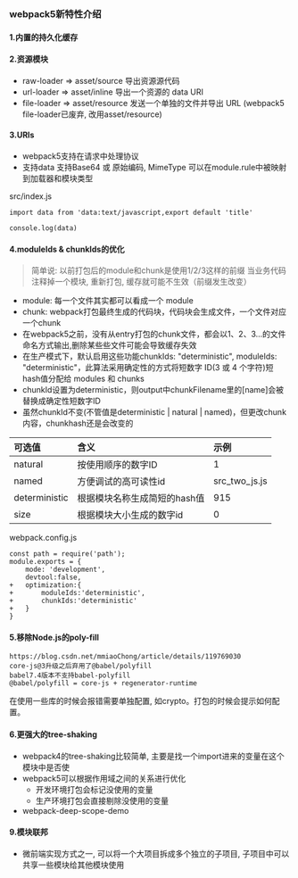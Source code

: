 ### webpack5新特性介绍

#### 1.内置的持久化缓存

#### 2.资源模块

- raw-loader => asset/source 导出资源源代码
- url-loader => asset/inline 导出一个资源的 data URI
- file-loader => asset/resource 发送一个单独的文件并导出 URL (webpack5 file-loader已废弃, 改用asset/resource)

#### 3.URIs

- webpack5支持在请求中处理协议
- 支持data 支持Base64 或 原始编码, MimeType 可以在module.rule中被映射到加载器和模块类型

src/index.js

```
import data from 'data:text/javascript,export default 'title'

console.log(data)
```

#### 4.moduleIds & chunkIds的优化

> 简单说: 以前打包后的module和chunk是使用1/2/3这样的前缀
> 当业务代码注释掉一个模块, 重新打包, 缓存就可能不生效（前缀发生改变）

- module: 每一个文件其实都可以看成一个 module
- chunk: webpack打包最终生成的代码块，代码块会生成文件，一个文件对应一个chunk
- 在webpack5之前，没有从entry打包的chunk文件，都会以1、2、3...的文件命名方式输出,删除某些些文件可能会导致缓存失效
- 在生产模式下，默认启用这些功能chunkIds: "deterministic", moduleIds: "deterministic"，此算法采用确定性的方式将短数字 ID(3 或 4 个字符)短hash值分配给 modules 和 chunks
- chunkId设置为deterministic，则output中chunkFilename里的[name]会被替换成确定性短数字ID
- 虽然chunkId不变(不管值是deterministic | natural | named)，但更改chunk内容，chunkhash还是会改变的

| 可选值 | 含义 | 示例 |
| :----- | :---- | :--- |
| natural	    | 按使用顺序的数字ID           | 1
| named	        | 方便调试的高可读性id          | src_two_js.js
| deterministic |	根据模块名称生成简短的hash值 | 915
| size	        | 根据模块大小生成的数字id       | 0

webpack.config.js

```
const path = require('path');
module.exports = {
    mode: 'development',
    devtool:false,
+   optimization:{
+       moduleIds:'deterministic',
+       chunkIds:'deterministic'
+   }
}
```

#### 5.移除Node.js的poly-fill

```
https://blog.csdn.net/mmiaoChong/article/details/119769030
core-js@3升级之后弃用了@babel/polyfill
babel7.4版本不支持babel-polyfill
@babel/polyfill = core-js + regenerator-runtime
```

在使用一些库的时候会报错需要单独配置, 如crypto。打包的时候会提示如何配置。

#### 6.更强大的tree-shaking

- webpack4的tree-shaking比较简单, 主要是找一个import进来的变量在这个模块中是否使
- webpack5可以根据作用域之间的关系进行优化
    - 开发环境打包会标记没使用的变量
    - 生产环境打包会直接剔除没使用的变量
- webpack-deep-scope-demo

#### 9.模块联邦

- 微前端实现方式之一, 可以将一个大项目拆成多个独立的子项目, 子项目中可以共享一些模块给其他模块使用

